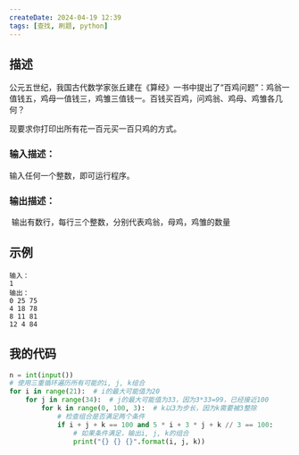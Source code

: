 ```yaml
---
createDate: 2024-04-19 12:39
tags: [查找, 刷题, python]
---
```

## 描述

公元五世纪，我国古代数学家张丘建在《算经》一书中提出了“百鸡问题”：鸡翁一值钱五，鸡母一值钱三，鸡雏三值钱一。百钱买百鸡，问鸡翁、鸡母、鸡雏各几何？

现要求你打印出所有花一百元买一百只鸡的方式。

### 输入描述：

输入任何一个整数，即可运行程序。

### 输出描述：

 输出有数行，每行三个整数，分别代表鸡翁，母鸡，鸡雏的数量

## 示例
```example
输入：
1
输出：
0 25 75
4 18 78
8 11 81
12 4 84
```

## 我的代码
```python
n = int(input())
# 使用三重循环遍历所有可能的i, j, k组合
for i in range(21):  # i的最大可能值为20
    for j in range(34):  # j的最大可能值为33，因为3*33=99，已经接近100
        for k in range(0, 100, 3):  # k以3为步长，因为k需要被3整除
            # 检查组合是否满足两个条件
            if i + j + k == 100 and 5 * i + 3 * j + k // 3 == 100:
                # 如果条件满足，输出i, j, k的组合
                print("{} {} {}".format(i, j, k))
```